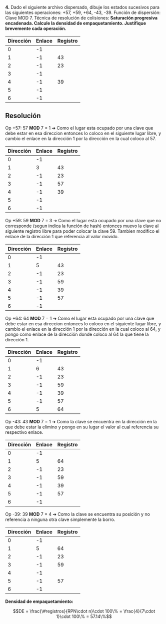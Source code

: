 
**4.** Dado el siguiente archivo dispersado, dibuje los estados sucesivos para las siguientes operaciones: +57, +59, +64, -43, -39. Función de dispersión: Clave MOD 7.
Técnica de resolución de colisiones: **Saturación progresiva encadenada. Calcule la densidad de empaquetamiento. Justifique brevemente cada operación.**

| Dirección | Enlace | Registro |
| --------- | ------ | -------- |
| 0         | -1     |          |
| 1         | -1     | 43       |
| 2         | -1     | 23       |
| 3         | -1     |          |
| 4         | -1     | 39       |
| 5         | -1     |          |
| 6         | -1     |          |

## Resolución

Op +57: 57 **MOD** 7 = 1 ➔ Como el lugar esta ocupado por una clave que debe estar en esa direccion entonces lo coloco en el siguiente lugar libre, y cambio el enlace en la dirección 1 por la dirección en la cual coloco al 57.

| Dirección | Enlace | Registro |
| --------- | ------ | -------- |
| 0         | -1     |          |
| 1         | 3      | 43       |
| 2         | -1     | 23       |
| 3         | -1     | 57       |
| 4         | -1     | 39       |
| 5         | -1     |          |
| 6         | -1     |          |


Op +59: 59 **MOD** 7 = 3 ➔ Como el lugar esta ocupado por una clave que no corresponde (segun indica la función de hash) entonces muevo la clave al siguiente registro libre para poder colocar la clave 59. Tambien modifico el enlace de la dirección 1 que referencia al valor movido.

| Dirección | Enlace | Registro |
| --------- | ------ | -------- |
| 0         | -1     |          |
| 1         | 5      | 43       |
| 2         | -1     | 23       |
| 3         | -1     | 59       |
| 4         | -1     | 39       |
| 5         | -1     | 57       |
| 6         | -1     |          |


Op +64: 64 **MOD** 7 = 1 ➔ Como el lugar esta ocupado por una clave que debe estar en esa direccion entonces lo coloco en el siguiente lugar libre, y cambio el enlace en la dirección 1 por la dirección en la cual coloco al 64, y pongo como enlace de la dirección donde coloco al 64 la que tiene la dirección 1.

| Dirección | Enlace | Registro |
| --------- | ------ | -------- |
| 0         | -1     |          |
| 1         | 6      | 43       |
| 2         | -1     | 23       |
| 3         | -1     | 59       |
| 4         | -1     | 39       |
| 5         | -1     | 57       |
| 6         | 5      | 64       |



Op -43: 43 **MOD** 7 = 1 ➔ Como la clave se encuentra en la dirección en la que debe estar la elimino y pongo en su lugar el valor al cual referencia su respectivo enlace.


| Dirección | Enlace | Registro |
| --------- | ------ | -------- |
| 0         | -1     |          |
| 1         | 5      | 64       |
| 2         | -1     | 23       |
| 3         | -1     | 59       |
| 4         | -1     | 39       |
| 5         | -1     | 57       |
| 6         | -1     |          |


Op -39: 39 **MOD** 7 = 4 ➔ Como la clave se encuentra su posición y no referencia a ninguna otra clave simplemente la borro.

| Dirección | Enlace | Registro |
| --------- | ------ | -------- |
| 0         | -1     |          |
| 1         | 5      | 64       |
| 2         | -1     | 23       |
| 3         | -1     | 59       |
| 4         | -1     |          |
| 5         | -1     | 57       |
| 6         | -1     |          |


**Densidad de empaquetamiento:**

$$DE = \frac{\#registros}{RPN\cdot n}\cdot 100\% = \frac{4}{7\cdot 1}\cdot 100\% = 57.14\%$$
